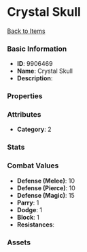 # Crystal Skull



[Back to Items](../items.md)

### Basic Information

- **ID**: 9906469
- **Name**: Crystal Skull
- **Description**: 

### Properties


### Attributes

- **Category**: 2

### Stats


### Combat Values

- **Defense (Melee)**: 10
- **Defense (Pierce)**: 10
- **Defense (Magic)**: 15
- **Parry**: 1
- **Dodge**: 1
- **Block**: 1
- **Resistances**: 

### Assets


